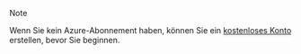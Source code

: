 > [!NOTE]
> Wenn Sie kein Azure-Abonnement haben, können Sie ein [kostenloses Konto](https://azure.microsoft.com/free/?azure-portal=true) erstellen, bevor Sie beginnen.